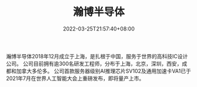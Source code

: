 ﻿---
weight: 
title: "瀚博半导体"
description: "瀚博半导体2018年12月成立于上海，是扎根于中国，服务于世界的高科技IC设计公司。 公司目前拥有逾300名研发工程师，分布于上海，北京，深圳，西安，成都和加拿大多伦多。 公司首款服务器级别AI推理芯片SV102及通用加速卡VA1已于2021年7月在世界人工智能大会上重磅发布，即将量产上市。"
date: 2022-03-25T21:57:40+08:00
lastmod: 2022-03-25T16:45:40+08:00
draft: false
authors: ["Metabd"]
featuredImage: "549.webp"
link: "https://www.vastaitech.com/cn/"
tags: ["瀚博半导体","算力"]
categories: ["navigation"]
navigation: ["算力"]
lightgallery: true
toc: true
pinned: false
recommend: false
recommend1: false
---
瀚博半导体2018年12月成立于上海，是扎根于中国，服务于世界的高科技IC设计公司。 公司目前拥有逾300名研发工程师，分布于上海，北京，深圳，西安，成都和加拿大多伦多。 公司首款服务器级别AI推理芯片SV102及通用加速卡VA1已于2021年7月在世界人工智能大会上重磅发布，即将量产上市。
